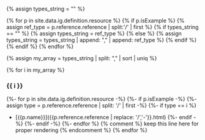 {% assign types_string = "" %}

{% for p in site.data.ig.definition.resource %}
  {% if p.isExample %}
    {% assign ref_type = p.reference.reference | split:'/' | first %}
    {% if types_string == "" %}
      {% assign types_string = ref_type %}
    {% else %}
      {% assign types_string = types_string | append: "," | append: ref_type %}
    {% endif %}
  {% endif %}
{% endfor %}

{% assign my_array = types_string | split: "," | sort | uniq %}

{% for i in my_array %}
### {{ i }}
  {%- for p in site.data.ig.definition.resource -%}
      {%- if p.isExample -%}
        {%- assign type =  p.reference.reference | split: '/' | first -%}
            {%- if type == i %}
- [{{p.name}}]({{p.reference.reference | replace: '/','-'}}.html)
            {%- endif -%}
       {%- endif -%}
   {%- endfor %}
{% comment %} keep this line here for proper rendering {% endcomment %}
{% endfor %}
